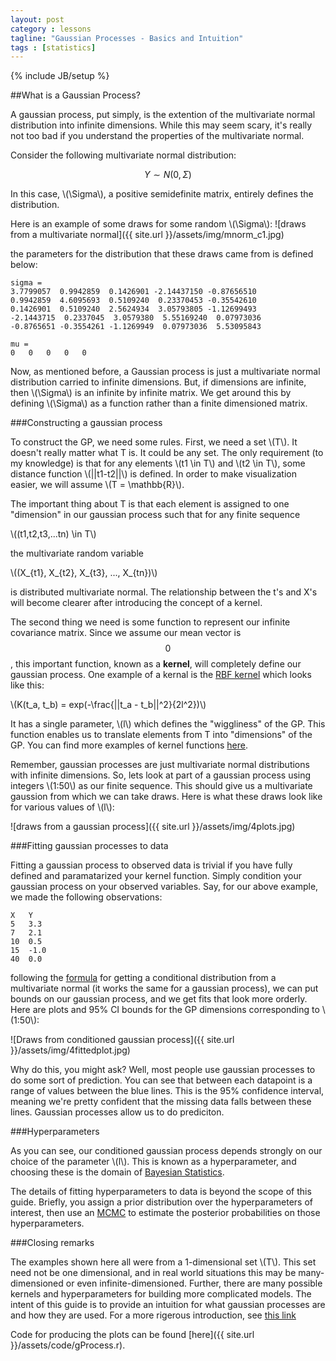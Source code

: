 ```yaml
---
layout: post
category : lessons
tagline: "Gaussian Processes - Basics and Intuition" 
tags : [statistics]
---
```

{% include JB/setup %}

##What is a Gaussian Process?


A gaussian process, put simply, is the extention of the multivariate normal
distribution into infinite dimensions. While this may seem scary, it's really
not too bad if you understand the properties of the multivariate normal.

Consider the following multivariate normal distribution:

$$Y \sim N(0,\Sigma)$$

In this case, \\(\Sigma\\), a positive semidefinite matrix, entirely defines the distribution. 

Here is an example of some draws for some random \\(\Sigma\\):
![draws from a multivariate normal]({{ site.url }}/assets/img/mnorm_c1.jpg)

the parameters for the distribution that these draws came from is defined below:

    sigma = 
    3.7799057  0.9942859  0.1426901 -2.14437150 -0.87656510
    0.9942859  4.6095693  0.5109240  0.23370453 -0.35542610
    0.1426901  0.5109240  2.5624934  3.05793805 -1.12699493
    -2.1443715  0.2337045  3.0579380  5.55169240  0.07973036
    -0.8765651 -0.3554261 -1.1269949  0.07973036  5.53095843

    mu = 
    0	0	0	0	0

Now, as mentioned before, a Gaussian process is just a multivariate normal distribution carried to infinite dimensions. But, if dimensions are infinite, then \\(\Sigma\\) is an infinite by infinite matrix. We get around this by defining \\(\Sigma\\) as a function rather than a finite dimensioned matrix.  

###Constructing a gaussian process

To construct the GP, we need some rules. First, we need a set \\(T\\). It doesn't
really matter what T is. It could be any set. The only requirement (to my knowledge) is that for any elements \\(t1 \in T\\) and \\(t2 \in T\\), some distance function \\(||t1-t2||\\) is defined. In order to make visualization easier, we will assume \\(T = \mathbb{R}\\). 

The important thing about T is that each element is assigned to one "dimension" in our gaussian process such that for any finite sequence 

\\((t1,t2,t3,...tn) \in T\\)

the multivariate random variable 

\\((X_{t1}, X_{t2}, X_{t3}, ..., X_{tn})\\)

is distributed multivariate normal. The relationship between the t's and X's will become clearer after introducing the concept of a kernel.

The second thing we need is some function to represent our infinite covariance matrix. Since we assume our mean vector is $$0$$, this important function, known as a __kernel__, will completely define our gaussian process. One example of a kernal is the 
[RBF kernel](http://en.wikipedia.org/wiki/Radial_basis_function_kernel)
which looks like this:

\\(K(t_a, t_b) = exp(-\frac{||t_a - t_b||^2}{2l^2})\\)

It has a single parameter, \\(l\\) which defines the "wiggliness" of the GP. This function enables us to translate elements from T into "dimensions" of the GP. You can find more examples of kernel functions [here](http://mlg.eng.cam.ac.uk/duvenaud/cookbook/index.html).

Remember, gaussian processes are just multivariate normal distributions with infinite dimensions. So, lets look at part of a gaussian process using integers \\(1:50\\) as our finite sequence. This should give us a multivariate gaussion from which we can take draws. Here is what these draws look like for various values of \\(l\\):


![draws from a gaussian process]({{ site.url }}/assets/img/4plots.jpg)

###Fitting gaussian processes to data

Fitting a gaussian process to observed data is trivial if you have fully defined and paramatarized your kernel function. Simply condition your gaussian process on your observed variables. Say, for our above example, we made the following observations:

    X  	Y
    5	3.3
    7	2.1
    10	0.5
    15	-1.0
    40	0.0

following the [formula](http://en.wikipedia.org/wiki/Multivariate_normal_distribution#Conditional_distributions) for getting a conditional distribution from a multivariate normal (it works the same for a gaussian process), we can put bounds on our gaussian process, and we get fits that look more orderly. Here are plots and 95% CI bounds for the GP dimensions corresponding to \\(1:50\\):

![Draws from conditioned gaussian process]({{ site.url }}/assets/img/4fittedplot.jpg)

Why do this, you might ask? Well, most people use gaussian processes to do some sort of prediction. You can see that between each datapoint is a range of values between the blue lines. This is the 95% confidence interval, meaning we're pretty confident that the missing data falls between these lines. Gaussian processes allow us to do prediciton.

###Hyperparameters

As you can see, our conditioned gaussian process depends strongly on our choice of the parameter \\(l\\). This is known as a hyperparameter, and choosing these is the domain of [Bayesian Statistics](http://en.wikipedia.org/wiki/Bayesian_statistics). 

The details of fitting hyperparameters to data is beyond the scope of this guide. Briefly, you assign a prior distribution over the hyperparameters of interest, then use an [MCMC](http://en.wikipedia.org/wiki/Markov_chain_Monte_Carlo) to estimate the posterior probabilities on those hyperparameters.

###Closing remarks

The examples shown here all were from a 1-dimensional set \\(T\\). This set need not be one dimensional, and in real world situations this may be many-dimensioned or even infinite-dimensioned. Further, there are many possible kernels and hyperparameters for building more complicated models. The intent of this guide is to provide an intuition for what gaussian processes are and how they are used. For a more rigerous introduction, see [this link](http://www.cs.toronto.edu/~hinton/csc2515/notes/gp_slides_fall08.pdf) 

Code for producing the plots can be found [here]({{ site.url }}/assets/code/gProcess.r).

